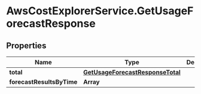 # AwsCostExplorerService.GetUsageForecastResponse

## Properties

Name | Type | Description | Notes
------------ | ------------- | ------------- | -------------
**total** | [**GetUsageForecastResponseTotal**](GetUsageForecastResponseTotal.md) |  | [optional] 
**forecastResultsByTime** | **Array** |  | [optional] 


